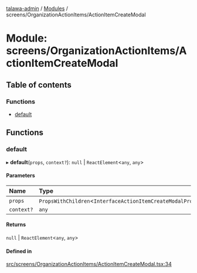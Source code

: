 [talawa-admin](../README.md) / [Modules](../modules.md) / screens/OrganizationActionItems/ActionItemCreateModal

# Module: screens/OrganizationActionItems/ActionItemCreateModal

## Table of contents

### Functions

- [default](screens_OrganizationActionItems_ActionItemCreateModal.md#default)

## Functions

### default

▸ **default**(`props`, `context?`): ``null`` \| `ReactElement`\<`any`, `any`\>

#### Parameters

| Name | Type |
| :------ | :------ |
| `props` | `PropsWithChildren`\<`InterfaceActionItemCreateModalProps`\> |
| `context?` | `any` |

#### Returns

``null`` \| `ReactElement`\<`any`, `any`\>

#### Defined in

[src/screens/OrganizationActionItems/ActionItemCreateModal.tsx:34](https://github.com/kanhaiya04/talawa-admin/blob/52fefa1/src/screens/OrganizationActionItems/ActionItemCreateModal.tsx#L34)

